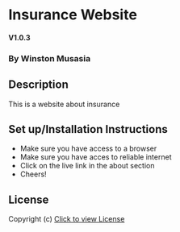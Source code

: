 # Insurance Website
#### V1.0.3
### By Winston Musasia 
## Description
 This is a website about insurance 
## Set up/Installation Instructions
* Make sure you have access to a browser
* Make sure you have acces to reliable internet
* Click on the live link in the about section
* Cheers!
## License 
Copyright (c) [Click to view License](LICENSE)  

